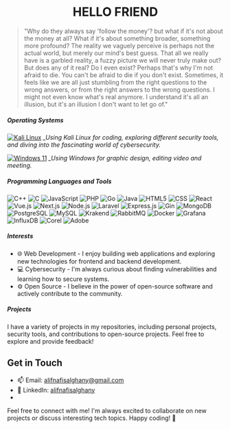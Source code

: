 <h1 align="center">HELLO FRIEND</h1>

> "Why do they always say 'follow the money'? but what if it's not about the money at all? What if it's about something broader, something more profound? The reality we vaguely perceive is perhaps not the actual world, but merely our mind's best guess. That all we really have is a garbled reality, a fuzzy picture we will never truly make out?  But does any of it real? Do I even exist? Perhaps that's why I'm not afraid to die. You can't be afraid to die if you don't exist. Sometimes, it feels like we are all just stumbling from the right questions to the wrong answers, or from the right answers to the wrong questions.  I might not even know what's real anymore. I understand it's all an illusion, but it's an illusion I don't want to let go of."

##### Operating Systems
[![Kali Linux](https://img.shields.io/badge/-Kali%20Linux-557C94?style=flat-square&logo=kali-linux&logoColor=white)](https://www.kali.org/)
*_Using Kali Linux for coding, exploring different security tools, and diving into the fascinating world of cybersecurity.*

[![Windows 11](https://img.shields.io/badge/-Windows%2011-0078D6?style=flat-square&logo=windows&logoColor=white)](https://www.microsoft.com/software-download/windows11)
*_Using Windows for graphic design, editing video and meeting.*

##### Programming Languages and Tools
![C++](https://img.shields.io/badge/-C++-00599C?style=flat-square&logo=cplusplus&logoColor=white)
![C](https://img.shields.io/badge/-C-A8B9CC?style=flat-square&logo=c&logoColor=white)
![JavaScript](https://img.shields.io/badge/-JavaScript-F7DF1E?style=flat-square&logo=javascript&logoColor=black)
![PHP](https://img.shields.io/badge/-PHP-777BB4?style=flat-square&logo=php&logoColor=white)
![Go](https://img.shields.io/badge/-Go-00ADD8?style=flat-square&logo=go&logoColor=white)
![Java](https://img.shields.io/badge/-Java-007396?style=flat-square&logo=java&logoColor=white)
![HTML5](https://img.shields.io/badge/-HTML5-E34F26?style=flat-square&logo=html5&logoColor=white)
![CSS](https://img.shields.io/badge/-CSS-1572B6?style=flat-square&logo=css3&logoColor=white)
![React](https://img.shields.io/badge/-React-61DAFB?style=flat-square&logo=react&logoColor=white)
![Vue.js](https://img.shields.io/badge/-Vue.js-4FC08D?style=flat-square&logo=vue.js&logoColor=white)
![Next.js](https://img.shields.io/badge/-Next.js-000000?style=flat-square&logo=next.js&logoColor=white)
![Node.js](https://img.shields.io/badge/-Node.js-339933?style=flat-square&logo=node.js&logoColor=white)
![Laravel](https://img.shields.io/badge/-Laravel-FF2D20?style=flat-square&logo=laravel&logoColor=white)
![Express.js](https://img.shields.io/badge/-Express.js-000000?style=flat-square&logo=express&logoColor=white)
![Gin](https://img.shields.io/badge/-Gin-00ADD8?style=flat-square&logo=go&logoColor=white)
![MongoDB](https://img.shields.io/badge/-MongoDB-47A248?style=flat-square&logo=mongodb&logoColor=white)
![PostgreSQL](https://img.shields.io/badge/-PostgreSQL-336791?style=flat-square&logo=postgresql&logoColor=white)
![MySQL](https://img.shields.io/badge/-MySQL-4479A1?style=flat-square&logo=mysql&logoColor=white)
![Krakend](https://img.shields.io/badge/-Krakend-1064ee?style=flat-square&logo=krakend&logoColor=white)
![RabbitMQ](https://img.shields.io/badge/-RabbitMQ-FF6600?style=flat-square&logo=rabbitmq&logoColor=white)
![Docker](https://img.shields.io/badge/-Docker-2496ED?style=flat-square&logo=docker&logoColor=white)
![Grafana](https://img.shields.io/badge/-Grafana-ffa500?style=flat-square&logo=grafana&logoColor=white)
![InfluxDB](https://img.shields.io/badge/-InfluxDB-b818b3?style=flat-square&logo=influxdb&logoColor=white)
![Corel](https://img.shields.io/badge/-CorelDraw-1cb36c?style=flat-square&logo=coreldraw&logoColor=white)
![Adobe](https://img.shields.io/badge/-Adobe-00005b?style=flat-square&logo=adobe&logoColor=9999ff)

##### Interests
- :globe_with_meridians: Web Development - I enjoy building web applications and exploring new technologies for frontend and backend development.
- :computer: Cybersecurity - I'm always curious about finding vulnerabilities and learning how to secure systems.
- :gear: Open Source - I believe in the power of open-source software and actively contribute to the community.

##### Projects
I have a variety of projects in my repositories, including personal projects, security tools, and contributions to open-source projects. Feel free to explore and provide feedback!

## Get in Touch
- :mailbox: Email: [alifnafisalghany@gmail.com](mailto:alifnafisalghany@gmail.com)
- :briefcase: LinkedIn: [alifnafisalghany](https://www.linkedin.com/in/alifnafisalghany/)
- 
Feel free to connect with me! I'm always excited to collaborate on new projects or discuss interesting tech topics.
Happy coding! 🚀
